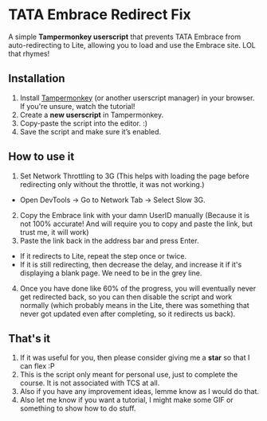 # TATA Embrace Redirect Fix

A simple **Tampermonkey userscript** that prevents TATA Embrace from auto-redirecting to Lite, allowing you to load and use the Embrace site. LOL that rhymes!

## Installation

1. Install [Tampermonkey](https://www.tampermonkey.net/) (or another userscript manager) in your browser. If you're unsure, watch the tutorial!
2. Create a **new userscript** in Tampermonkey.
3. Copy-paste the script into the editor. :)
4. Save the script and make sure it’s enabled.

## How to use it
1. Set Network Throttling to 3G (This helps with loading the page before redirecting only without the throttle, it was not working.)
  - Open DevTools → Go to Network Tab → Select Slow 3G.
2. Copy the Embrace link with your damn UserID manually (Because it is not 100% accurate! And will require you to copy and paste the link, but trust me, it will work)
3. Paste the link back in the address bar and press Enter.
  - If it redirects to Lite, repeat the step once or twice.
  - If it is still redirecting, then decrease the delay, and increase it if it's displaying a blank page. We need to be in the grey line.
4. Once you have done like 60% of the progress, you will eventually never get redirected back, so you can then disable the script and work normally (which probably means in the Lite, there was something that never got updated even after completing, so it redirects us back).

## That's it
1. If it was useful for you, then please consider giving me a **star** so that I can flex :P
2. This is the script only meant for personal use, just to complete the course. It is not associated with TCS at all.
3. Also if you have any improvement ideas, lemme know as I would do that.
4. Also let me know if you want a tutorial, I might make some GIF or something to show how to do stuff. 
